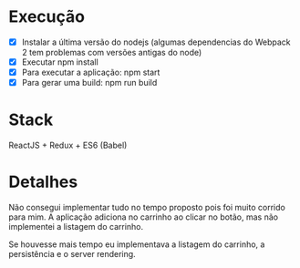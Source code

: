 
# Execução

- [x] Instalar a última versão do nodejs (algumas dependencias do Webpack 2 tem problemas com versões antigas do node)
- [x] Executar npm install
- [x] Para executar a aplicação: npm start
- [x] Para gerar uma build: npm run build

# Stack

ReactJS + Redux + ES6 (Babel)

# Detalhes

Não consegui implementar tudo no tempo proposto pois foi muito corrido para mim. A aplicação adiciona no carrinho ao clicar no botão, mas não implementei a listagem do carrinho.

Se houvesse mais tempo eu implementava a listagem do carrinho, a persistência e o server rendering.